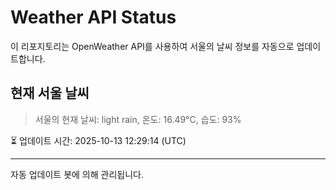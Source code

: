 
# Weather API Status

이 리포지토리는 OpenWeather API를 사용하여 서울의 날씨 정보를 자동으로 업데이트합니다.

## 현재 서울 날씨
> 서울의 현재 날씨: light rain, 온도: 16.49°C, 습도: 93%

⏳ 업데이트 시간: 2025-10-13 12:29:14 (UTC)

---
자동 업데이트 봇에 의해 관리됩니다.
